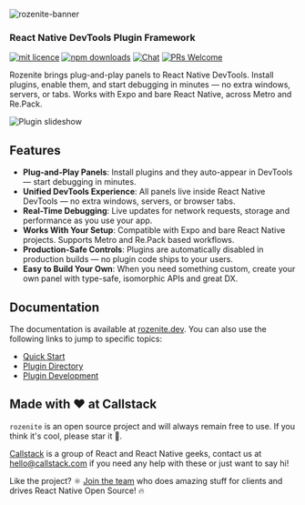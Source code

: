 ![rozenite-banner](https://www.rozenite.dev/rozenite-banner.jpg)

### React Native DevTools Plugin Framework

[![mit licence][license-badge]][license] [![npm downloads][npm-downloads-badge]][npm-downloads] [![Chat][chat-badge]][chat] [![PRs Welcome][prs-welcome-badge]][prs-welcome]

Rozenite brings plug-and-play panels to React Native DevTools. Install plugins, enable them, and start debugging in minutes — no extra windows, servers, or tabs. Works with Expo and bare React Native, across Metro and Re.Pack.

![Plugin slideshow](https://rozenite.dev/plugin-slideshow.webp)

## Features

- **Plug-and-Play Panels**: Install plugins and they auto-appear in DevTools — start debugging in minutes.
- **Unified DevTools Experience**: All panels live inside React Native DevTools — no extra windows, servers, or browser tabs.
- **Real-Time Debugging**: Live updates for network requests, storage and performance as you use your app.
- **Works With Your Setup**: Compatible with Expo and bare React Native projects. Supports Metro and Re.Pack based workflows.
- **Production-Safe Controls**: Plugins are automatically disabled in production builds — no plugin code ships to your users.
- **Easy to Build Your Own**: When you need something custom, create your own panel with type-safe, isomorphic APIs and great DX.

## Documentation

The documentation is available at [rozenite.dev](https://rozenite.dev). You can also use the following links to jump to specific topics:

- [Quick Start](https://rozenite.dev/docs/getting-started)
- [Plugin Directory](https://rozenite.dev/plugin-directory)
- [Plugin Development](https://rozenite.dev/docs/plugin-development/overview)

## Made with ❤️ at Callstack

`rozenite` is an open source project and will always remain free to use. If you think it's cool, please star it 🌟.

[Callstack][callstack-readme-with-love] is a group of React and React Native geeks, contact us at [hello@callstack.com](mailto:hello@callstack.com) if you need any help with these or just want to say hi!

Like the project? ⚛️ [Join the team](https://callstack.com/careers/?utm_campaign=Senior_RN&utm_source=github&utm_medium=readme) who does amazing stuff for clients and drives React Native Open Source! 🔥

[callstack-readme-with-love]: https://callstack.com/?utm_source=github.com&utm_medium=referral&utm_campaign=rozenite&utm_term=readme-with-love
[license-badge]: https://img.shields.io/npm/l/rozenite?style=for-the-badge
[license]: https://github.com/callstackincubator/rozenite/blob/main/LICENSE
[npm-downloads-badge]: https://img.shields.io/npm/dm/@rozenite/runtime?style=for-the-badge
[npm-downloads]: https://www.npmjs.com/package/@rozenite/runtime
[prs-welcome-badge]: https://img.shields.io/badge/PRs-welcome-brightgreen.svg?style=for-the-badge
[prs-welcome]: ./CONTRIBUTING.md
[chat-badge]: https://img.shields.io/discord/426714625279524876.svg?style=for-the-badge
[chat]: https://discord.gg/xgGt7KAjxv
